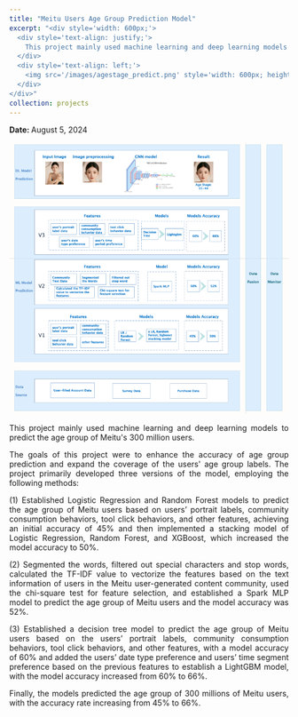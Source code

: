 ```yaml
---
title: "Meitu Users Age Group Prediction Model"
excerpt: "<div style='width: 600px;'>
  <div style='text-align: justify;'> 
    This project mainly used machine learning and deep learning models to predict the age group of Meitu's 300 million users. 
  </div>
  <div style='text-align: left;'>
    <img src='/images/agestage_predict.png' style='width: 600px; height: auto; display: block;' alt='meitu membership user'>
  </div>
</div>"
collection: projects
---
```


<p class="page__date">
  <strong>
    <i class="fa fa-fw fa-calendar" aria-hidden="true"></i> 
    Date:
  </strong> 
  <time datetime="2024-08-05">
    August 5, 2024
  </time>
</p>

<img src='/images/agestage_predict.png' style='width: 800px; height: auto;'>

<p style="text-align: justify;">This project mainly used machine learning and deep learning models to predict the age group of Meitu's 300 million users.</p>

<p style="text-align: justify;">The goals of this project were to enhance the accuracy of age group prediction and expand the coverage of the users' age group labels. The project primarily developed three versions of the model, employing the following methods:</p>


<p style="text-align: justify;">(1) Established Logistic Regression and Random Forest models to predict the age group of Meitu users based on users’ portrait labels, community consumption behaviors, tool click behaviors, and other features, achieving an initial accuracy of 45% and then implemented a stacking model of Logistic Regression, Random Forest, and XGBoost, which increased the model accuracy to 50%.</p>


<p style="text-align: justify;">(2) Segmented the words, filtered out special characters and stop words, calculated the TF-IDF value to vectorize the features based on the text information of users in the Meitu user-generated content community, used the chi-square test for feature selection, and established a Spark MLP model to predict the age group of Meitu users and the model accuracy was 52%.</p>


<p style="text-align: justify;">(3) Established a decision tree model to predict the age group of Meitu users based on the users’ portrait labels, community consumption behaviors, tool click behaviors, and other features, with a model accuracy of 60% and added the users’ date type preference and users’ time segment preference based on the previous features to establish a LightGBM model, with the model accuracy increased from 60% to 66%.</p>


<p style="text-align: justify;">Finally, the models predicted the age group of 300 millions of Meitu users, with the accuracy rate increasing from 45% to 66%.</p>

